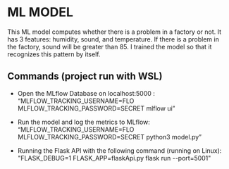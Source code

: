 # ML MODEL
This ML model computes whether there is a problem in a factory or not. It has 3 features: humidity, sound, and temperature. If there is a problem in the factory, sound will be greater than 85. I trained the model so that it recognizes this pattern by itself. 


## Commands (project run with WSL)

* Open the MLflow Database on localhost:5000 : “MLFLOW_TRACKING_USERNAME=FLO MLFLOW_TRACKING_PASSWORD=SECRET  mlflow ui”

* Run the model and log the metrics to MLflow: “MLFLOW_TRACKING_USERNAME=FLO MLFLOW_TRACKING_PASSWORD=SECRET python3 model.py” 

* Running the Flask API with the following command (running on Linux): 
"FLASK_DEBUG=1 FLASK_APP=flaskApi.py flask run --port=5001"


